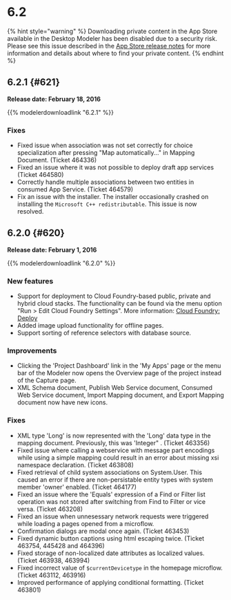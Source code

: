 # 6.2

{% hint style="warning" %}
Downloading private content in the App Store available in the Desktop Modeler has been disabled due to a security risk. Please see this issue described in the [App Store release notes](../app-store/index#private-fix) for more information and details about where to find your private content.
{% endhint %}

## 6.2.1 {#621}

**Release date: February 18, 2016**

{{% modelerdownloadlink "6.2.1" %}}

### Fixes

*   Fixed issue when association was not set correctly for choice specialization after pressing "Map automatically..." in Mapping Document. (Ticket 464336)
*   Fixed an issue where it was not possible to deploy draft app services (Ticket 464580)
*   Correctly handle multiple associations between two entities in consumed App Service. (Ticket 464579)
*   Fix an issue with the installer. The installer occasionally crashed on installing the `Microsoft C++ redistributable`. This issue is now resolved.

## 6.2.0 {#620}

**Release date: February 1, 2016**

{{% modelerdownloadlink "6.2.0" %}}

### New features

*   Support for deployment to Cloud Foundry-based public, private and hybrid cloud stacks. The functionality can be found via the menu option "Run > Edit Cloud Foundry Settings". More information: [Cloud Foundry: Deploy](/developerportal/deploy/cloud-foundry-deploy)
*   Added image upload functionality for offline pages.
*   Support sorting of reference selectors with database source.

### Improvements

*   Clicking the 'Project Dashboard' link in the 'My Apps' page or the menu bar of the Modeler now opens the Overview page of the project instead of the Capture page.
*   XML Schema document, Publish Web Service document, Consumed Web Service document, Import Mapping document, and Export Mapping document now have new icons.

### Fixes

*   XML type 'Long' is now represented with the 'Long' data type in the mapping document. Previously, this was 'Integer" . (Ticket 463356)
*   Fixed issue where calling a webservice with message part encodings while using a simple mapping could result in an error about missing xsi namespace declaration. (Ticket 463808)
*   Fixed retrieval of child system associations on System.User. This caused an error if there are non-persistable entity types with system member 'owner' enabled. (Ticket 464177)
*   Fixed an issue where the 'Equals' expression of a Find or Filter list operation was not stored after switching from Find to Filter or vice versa. (Ticket 463208)
*   Fixed an issue when unnesessary network requests were triggered while loading a pages opened from a microflow.
*   Confirmation dialogs are modal once again. (Ticket 463453)
*   Fixed dynamic button captions using html escaping twice. (Ticket 463754, 445428 and 464396)
*   Fixed storage of non-localized date attributes as localized values. (Ticket 463938, 463994)
*   Fixed incorrect value of `$currentDevicetype` in the homepage microflow. (Ticket 463112, 463916)
*   Improved performance of applying conditional formatting. (Ticket 463801)
